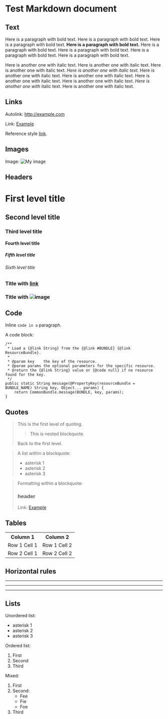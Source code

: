 Test Markdown document
======================

Text
----

Here is a paragraph with bold text. Here is a paragraph with bold text. Here is a paragraph with
bold text. **Here is a paragraph with bold text.** Here is a paragraph with bold text. Here is a
paragraph with bold text. Here is a paragraph with bold text. Here is a paragraph with bold text.

Here is another one with italic text. Here is another one with italic text. Here is another one
with italic text. *Here is another one with italic text.* Here is another one with italic text.
Here is another one with italic text. Here is another one with italic text. Here is another one
with italic text. *Here is another one with* italic text. Here is another one with italic text.

Links
-----

Autolink: <http://example.com>

Link: [Example](http://example.com)

Reference style [link][1].

[1]: http://example.com  "Example"


Images
------

Image: ![My image](http://www.foo.bar/image.png)



Headers
-------

# First level title
## Second level title
### Third level title
#### Fourth level title
##### Fifth level title
###### Sixth level title

### Title with [link](http://localhost)
### Title with ![image](http://localhost)

Code
----

Inline `code in a` paragraph.

A code block:

    /**
     * Load a {@link String} from the {@link #BUNDLE} {@link ResourceBundle}.
     *
     * @param key    the key of the resource.
     * @param params the optional parameters for the specific resource.
     * @return the {@link String} value or {@code null} if no resource found for the key.
     */
    public static String message(@PropertyKey(resourceBundle = BUNDLE_NAME) String key, Object... params) {
        return CommonBundle.message(BUNDLE, key, params);
    }

Quotes
------


> This is the first level of quoting.
>
> > This is nested blockquote.
>
> Back to the first level.


> A list within a blockquote:
>
> *	asterisk 1
> *	asterisk 2
> *	asterisk 3


> Formatting within a blockquote:
>
> ### header
> Link: [Example](http://example.com)



Tables
-------

<table>
  <tr>
    <th>Column 1</th>
    <th>Column 2</th>
  </tr>
  <tr>
    <td>Row 1 Cell 1</td>
    <td>Row 1 Cell 2</td>
  </tr>
  <tr>
    <td>Row 2 Cell 1</td>
    <td>Row 2 Cell 2</td>
  </tr>
</table>

Horizontal rules
----------------

---

___


***


Lists
-----

Unordered list:

*	asterisk 1
*	asterisk 2
*	asterisk 3

Ordered list:

1.	First
2.	Second
3.	Third

Mixed:

1. First
2. Second:
	* Fee
	* Fie
	* Foe
3. Third
